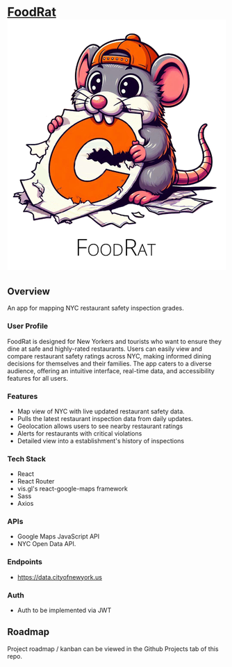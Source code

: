 # [FoodRat](https://foodrat.com/) ![foodrat mascot](https://github.com/kirk-en/foodrat-frontend/blob/develop/src/assets/concept-art/mascot-wordmark-alpha.png)

## Overview

An app for mapping NYC restaurant safety inspection grades.

### User Profile

FoodRat is designed for New Yorkers and tourists who want to ensure they dine at safe and highly-rated restaurants. Users can easily view and compare restaurant safety ratings across NYC, making informed dining decisions for themselves and their families. The app caters to a diverse audience, offering an intuitive interface, real-time data, and accessibility features for all users.

### Features

- Map view of NYC with live updated restaurant safety data.
- Pulls the latest restaurant inspection data from daily updates.
- Geolocation allows users to see nearby restaurant ratings
- Alerts for restaurants with critical violations
- Detailed view into a establishment's history of inspections

### Tech Stack

- React
- React Router
- vis.gl's react-google-maps framework
- Sass
- Axios

### APIs

- Google Maps JavaScript API
- NYC Open Data API.

### Endpoints

- https://data.cityofnewyork.us

### Auth

- Auth to be implemented via JWT

## Roadmap

Project roadmap / kanban can be viewed in the Github Projects tab of this repo.
